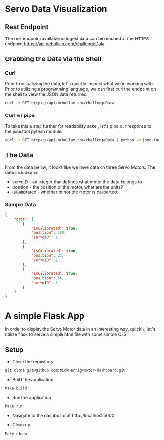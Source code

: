# Servo Data Visualization

## Rest Endpoint
The rest endpoint available to ingest data can be reached at the HTTPS endpoint
https://api.nebullam.com/challengeData

## Grabbing the Data via the Shell

### Curl
Prior to visualizing the data, let's quickly inspect what we're working with.
Prior to utilizing a programming language, we can first curl the endpoint
on the shell to view the JSON data returned

```sh
curl -X GET https://api.nebullam.com/challengeData
``` 

### Curl w/ pipe
To take this a step further for readability sake , let's pipe our response
to the json.tool python module.

```sh
curl -X GET https://api.nebullam.com/challengeData | python -m json.tool
```

## The Data
From the data below, it looks like we have data on three Servo Motors.
The data includes an:
  - servoID - an integer that defines what motor the data belongs to
  - position - the position of the motor, what are the units? 
  - isCalibrated - whether or not the motor is calibarted.

### Sample Data
```json
{
    "data": [
        {
            "isCalibrated": true,
            "position": 100,
            "servoID": 1
        },
        {
            "isCalibrated": true,
            "position": 23,
            "servoID": 2
        },
        {
            "isCalibrated": true,
            "position": 56,
            "servoID": 3
        }
    ]
}
```

# A simple Flask App
In order to display the Servo Motor data in an interesting way, quickly, let's 
utilize flask to serve a simple html file with some simple CSS

## Setup

- Clone the repository
```shell
git clone git@github.com:NickHerrig/motor-dashboard.git
```

- Build the application
```shell
Make build
```

- Run the application
```shell
Make run 
```

- Navigate to the dashboard at http://localhost:5000 

- Clean up 
```shell
Make clean 
```
